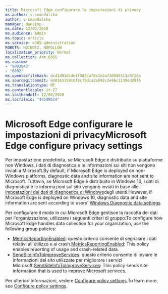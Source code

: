 ```yaml
---
title: Microsoft Edge configurare le impostazioni di privacy
ms.author: v-smandalika
author: v-smandalika
manager: dansimp
ms.date: 12/03/2020
ms.audience: Admin
ms.topic: article
ms.service: o365-administration
ROBOTS: NOINDEX, NOFOLLOW
localization_priority: Normal
ms.collection: Adm_O365
ms.custom:
- "9003843"
- "6892"
ms.openlocfilehash: dcd1d91dcde1f585caf0e1e3af30946513a0f26c
ms.sourcegitcommit: 94036315916fbc79dca2a692c2e9bc1139dd28f6
ms.translationtype: MT
ms.contentlocale: it-IT
ms.lasthandoff: 12/08/2020
ms.locfileid: "49599514"
---
```

# <a name="microsoft-edge-configure-privacy-settings"></a><span data-ttu-id="3cc4c-102">Microsoft Edge configurare le impostazioni di privacy</span><span class="sxs-lookup"><span data-stu-id="3cc4c-102">Microsoft Edge configure privacy settings</span></span>

<span data-ttu-id="3cc4c-103">Per impostazione predefinita, se Microsoft Edge è distribuito su piattaforme non Windows, i dati di diagnostica e le informazioni sui siti non vengono inviati a Microsoft.</span><span class="sxs-lookup"><span data-stu-id="3cc4c-103">By default, if Microsoft Edge is deployed on non-Windows platforms, diagnostic data and site information are not sent to Microsoft.</span></span> <span data-ttu-id="3cc4c-104">Tuttavia, se Microsoft Edge è distribuito in Windows 10, i dati di diagnostica e le informazioni sul sito vengono inviati in base alle [impostazioni dei dati di diagnostica di Windows](https://docs.microsoft.com/windows/privacy/configure-windows-diagnostic-data-in-your-organization)degli utenti.</span><span class="sxs-lookup"><span data-stu-id="3cc4c-104">However, if Microsoft Edge is deployed on Windows 10, diagnostic data and site information are sent according to users' [Windows Diagnostic data settings](https://docs.microsoft.com/windows/privacy/configure-windows-diagnostic-data-in-your-organization).</span></span>

<span data-ttu-id="3cc4c-105">Per configurare il modo in cui Microsoft Edge gestisce la raccolta dei dati per l'organizzazione, utilizzare i seguenti criteri di gruppo:</span><span class="sxs-lookup"><span data-stu-id="3cc4c-105">To configure how Microsoft Edge handles data collection for your organization, use the following group policies:</span></span>
- <span data-ttu-id="3cc4c-106">[MetricsReportingEnabled](https://docs.microsoft.com/DeployEdge/microsoft-edge-policies#metricsreportingenabled): questo criterio consente di segnalare i dati relativi all'utilizzo e ai crash.</span><span class="sxs-lookup"><span data-stu-id="3cc4c-106">[MetricsReportingEnabled](https://docs.microsoft.com/DeployEdge/microsoft-edge-policies#metricsreportingenabled): This policy enables reporting of usage and crash-related data.</span></span>
- <span data-ttu-id="3cc4c-107">[SendSiteInfoToImproveServices](https://docs.microsoft.com/DeployEdge/microsoft-edge-policies#sendsiteinfotoimproveservices): questo criterio consente di inviare le informazioni del sito utilizzate per migliorare i servizi Microsoft.</span><span class="sxs-lookup"><span data-stu-id="3cc4c-107">[SendSiteInfoToImproveServices](https://docs.microsoft.com/DeployEdge/microsoft-edge-policies#sendsiteinfotoimproveservices): This policy sends site information that is used to improve Microsoft services.</span></span>

<span data-ttu-id="3cc4c-108">Per ulteriori informazioni, vedere [Configure policy settings](https://docs.microsoft.com/deployedge/microsoft-edge-enterprise-privacy-settings#configure-policy-settings).</span><span class="sxs-lookup"><span data-stu-id="3cc4c-108">To learn more, see [Configure policy settings](https://docs.microsoft.com/deployedge/microsoft-edge-enterprise-privacy-settings#configure-policy-settings).</span></span>